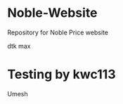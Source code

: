 Noble-Website
=============

Repository for Noble Price website


dtk
max

Testing by kwc113
=======
Umesh
